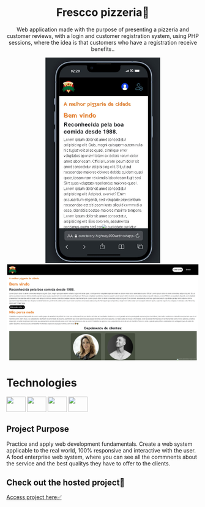 <h1 align="center">Frescco pizzeria🍕
</h1>
<p align="center" font="bold">Web application made with the purpose of presenting a pizzeria and customer reviews, with a login and customer registration system, using PHP sessions, where the idea is that customers who have a registration receive benefits..
</p>



<p align="center" display="flex">
    <img src="./imagens/cell.jpeg" width="300px">
    <img src="./imagens/pc1.jpeg" width="500px">
</p>


# Technologies
<div dislplay="flex">
<img width="50px" height="40px" src="https://cdn.jsdelivr.net/gh/devicons/devicon@latest/icons/php/php-original.svg" />
<img width="50px" height="40px" src="https://cdn.jsdelivr.net/gh/devicons/devicon@latest/icons/css3/css3-original.svg" />
<img width="50px" height="40px" src="https://cdn.jsdelivr.net/gh/devicons/devicon@latest/icons/html5/html5-original.svg" />
<img width="50px" height="40px" src="https://cdn.jsdelivr.net/gh/devicons/devicon@latest/icons/bootstrap/bootstrap-original.svg" />


<h2>Project Purpose</h2>
<p>Practice and apply web development fundamentals. Create a web system applicable to the real world, 100% responsive and interactive with the user. A food enterprise web system, where you can see all the commnents about the service and the best qualitys they have to offer to the clients.</p>

<h2>Check out the hosted project📲 </h2>
<a href="https://cunctatory-highway.000webhostapp.com/" target="_blank">Access project here✅</a>



